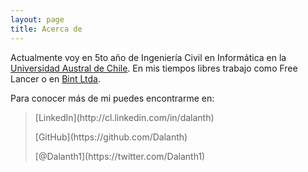 ```yaml
---
layout: page
title: Acerca de
---
```


Actualmente voy en 5to año de Ingeniería Civil en Informática en la [Universidad Austral de Chile](http://www.uach.cl). En mis tiempos libres trabajo como Free Lancer o en [Bint Ltda](http://www.bint.cl).

Para conocer más de mi puedes encontrarme en:
<blockquote>
<p> [LinkedIn](http://cl.linkedin.com/in/dalanth) </p>
<p> [GitHub](https://github.com/Dalanth) </p>
<p> [@Dalanth1](https://twitter.com/Dalanth1) </p>
</blockquote>